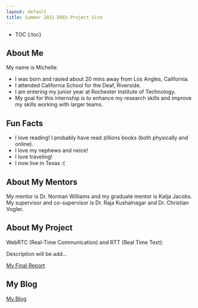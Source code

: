 ```yaml
---
layout: default
title: Summer 2021 DREU Project Site
---
```


* TOC
{:toc}

## About Me

My name is Michelle. 
- I was born and rasied about 20 mins away from Los Angles, California. 
- I attended California School for the Deaf, Riverside. 
- I am entering my junior year at Rochester Institute of Technology.  
- My goal for this internship is to enhance my research skills and improve my skills working with larger teams.

## Fun Facts
- I love reading! I probably have read zillions books (both physically and online).
- I love my nephews and neice! 
- I love traveling! 
- I now live in Texas :( 


## About My Mentors

My mentor is Dr. Norman Williams and my graduate mentor is Katja Jacobs.
My supervisor and co-supervisor is Dr. Raja Kushalnagar and Dr. Christian Vogler. 

## About My Project

WebRTC (Real-Time Communication) and RTT (Real Time Text):

Description will be add...

[My Final Report](files/finalreport.pdf)

## My Blog

[My Blog](blog.html)
